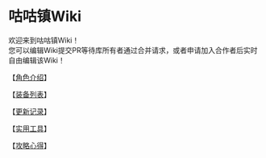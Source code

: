 # 咕咕镇Wiki
欢迎来到咕咕镇Wiki！   
您可以编辑Wiki提交PR等待库所有者通过合并请求，或者申请加入合作者后实时自由编辑该Wiki！   

【[角色介绍](char/index.md)】   

【[装备列表](equip/index.md)】   

【[更新记录](changelog.md)】   

【[实用工具](tool.md)】   

【[攻略心得](article/index.md)】   
